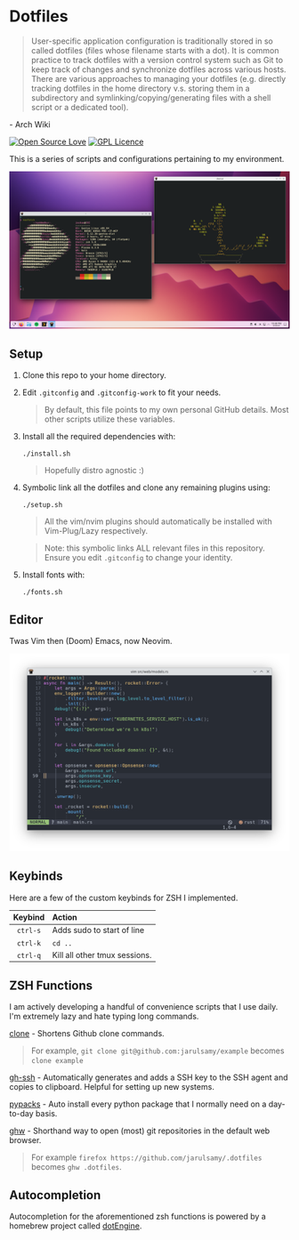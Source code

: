 # Dotfiles

> User-specific application configuration is traditionally stored in so called
> dotfiles (files whose filename starts with a dot). It is common practice to
> track dotfiles with a version control system such as Git to keep track of
> changes and synchronize dotfiles across various hosts. There are various
> approaches to managing your dotfiles (e.g. directly tracking dotfiles in the
> home directory v.s. storing them in a subdirectory and
> symlinking/copying/generating files with a shell script or a dedicated tool).

\- Arch Wiki

[![Open Source Love](https://badges.frapsoft.com/os/v2/open-source.png?v=103)](https://github.com/ellerbrock/open-source-badges/) [![GPL Licence](https://badges.frapsoft.com/os/gpl/gpl.svg?v=103)](https://opensource.org/licenses/GPL-3.0/)

This is a series of scripts and configurations pertaining to my environment.

![desktop](assets/1.png)

## Setup

1.  Clone this repo to your home directory.

2.  Edit `.gitconfig` and `.gitconfig-work` to fit your needs.

    > By default, this file points to my own personal GitHub details. Most
    > other scripts utilize these variables.

3.  Install all the required dependencies with:

        ./install.sh

    > Hopefully distro agnostic :)

4.  Symbolic link all the dotfiles and clone any remaining plugins using:

        ./setup.sh

    > All the vim/nvim plugins should automatically be installed with
    > Vim-Plug/Lazy respectively.

    > Note: this symbolic links ALL relevant files in this repository. Ensure
    > you edit `.gitconfig` to change your identity.

5.  Install fonts with:

        ./fonts.sh

## Editor

Twas Vim then (Doom) Emacs, now Neovim.

![vim](assets/vim.png)

## Keybinds

Here are a few of the custom keybinds for ZSH I implemented.

| Keybind  | Action                        |
| :------: | :---------------------------- |
| `ctrl-s` | Adds sudo to start of line    |
| `ctrl-k` | `cd ..`                       |
| `ctrl-q` | Kill all other tmux sessions. |

## ZSH Functions

I am actively developing a handful of convenience scripts that I use daily. I'm
extremely lazy and hate typing long commands.

[clone](zfunc/clone) - Shortens Github clone commands.

> For example, `git clone git@github.com:jarulsamy/example` becomes `clone example`

[gh-ssh](zfunc/gh-ssh) - Automatically generates and adds a SSH key to the SSH
agent and copies to clipboard. Helpful for setting up new systems.

[pypacks](zfunc/pypacks) - Auto install every python package that I normally
need on a day-to-day basis.

[ghw](zfunc/ghw) - Shorthand way to open (most) git repositories in the default
web browser.

> For example `firefox https://github.com/jarulsamy/.dotfiles` becomes `ghw .dotfiles`.

## Autocompletion

Autocompletion for the aforementioned zsh functions is powered by a homebrew
project called [dotEngine](https://github.com/jarulsamy/dotEngine).
